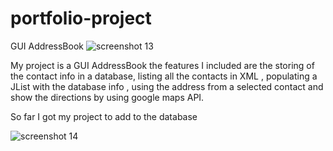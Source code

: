 # portfolio-project
GUI AddressBook
![screenshot 13](https://cloud.githubusercontent.com/assets/20564367/18427217/4377b980-788c-11e6-918a-0c69f303ffb9.png)

My project is a GUI AddressBook  the features I included are the storing of the contact info in a database, listing all the contacts in XML , populating a JList with the database info ,  using the address from a selected contact and show the directions by using google maps API.

So far I got my project to add to the database

![screenshot 14](https://cloud.githubusercontent.com/assets/20564367/18427397/51d068dc-788d-11e6-933f-f4f8bd647dff.png)

